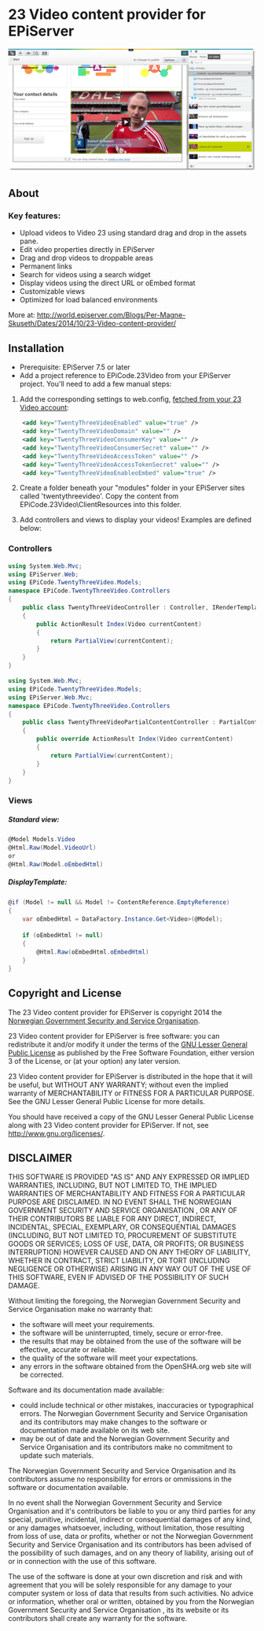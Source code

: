 # 23 Video content provider for EPiServer

![23 Video - adding a video](screenshot001.png)

## About

### Key features:
* Upload videos to Video 23 using standard drag and drop in the assets pane.
* Edit video properties directly in EPiServer
* Drag and drop videos to droppable areas
* Permanent links
* Search for videos using a search widget
* Display videos using the direct URL or oEmbed format
* Customizable views
* Optimized for load balanced environments

More at: http://world.episerver.com/Blogs/Per-Magne-Skuseth/Dates/2014/10/23-Video-content-provider/

## Installation

* Prerequisite: EPiServer 7.5 or later
* Add a project reference to EPiCode.23Video from your EPiServer project.
You'll need to add a few manual steps:

1. Add the corresponding settings to web.config, [fetched from your 23 Video account](http://www.23video.com/api/oauth#setting-up-your-application):

```xml
    <add key="TwentyThreeVideoEnabled" value="true" /> 
    <add key="TwentyThreeVideoDomain" value="" /> 
    <add key="TwentyThreeVideoConsumerKey" value="" />
    <add key="TwentyThreeVideoConsumerSecret" value="" />
    <add key="TwentyThreeVideoAccessToken" value="" />
    <add key="TwentyThreeVideoAccessTokenSecret" value="" />
    <add key="TwentyThreeVideoEnableoEmbed" value="true" />
```
2. Create a folder beneath your "modules" folder in your EPiServer sites called 'twentythreevideo'. Copy the content from EPiCode.23Video\ClientResources into this folder.

3. Add controllers and views to display your videos! Examples are defined below:


### Controllers

```c#
using System.Web.Mvc;
using EPiServer.Web;
using EPiCode.TwentyThreeVideo.Models;
namespace EPiCode.TwentyThreeVideo.Controllers
{
    public class TwentyThreeVideoController : Controller, IRenderTemplate<Video>
    {
        public ActionResult Index(Video currentContent)
        {
            return PartialView(currentContent);
        }
    }
}
```

```c#
using System.Web.Mvc;
using EPiCode.TwentyThreeVideo.Models;
using EPiServer.Web.Mvc;
namespace EPiCode.TwentyThreeVideo.Controllers
{
    public class TwentyThreeVideoPartialContentController : PartialContentController<Video>
    {
        public override ActionResult Index(Video currentContent)
        {
            return PartialView(currentContent);
        }
    }
}
```

### Views

##### Standard view:

```c#
@Model Models.Video
@Html.Raw(Model.VideoUrl)
or
@Html.Raw(Model.oEmbedHtml)
```

##### DisplayTemplate:

```c#
@if (Model != null && Model != ContentReference.EmptyReference)
{
    var oEmbedHtml = DataFactory.Instance.Get<Video>(@Model);

    if (oEmbedHtml != null)
    {
        @Html.Raw(oEmbedHtml.oEmbedHtml)
    }
}
```

## Copyright and License

The 23 Video content provider for EPiServer is copyright 2014 the [Norwegian Government Security and Service Organisation](http://dss.dep.no/). 

23 Video content provider for EPiServer is free software: you can redistribute it and/or modify
it under the terms of the [GNU Lesser General Public License](lgpl-3.0.txt) as published by
the Free Software Foundation, either version 3 of the License, or
(at your option) any later version.

23 Video content provider for EPiServer is distributed in the hope that it will be useful,
but WITHOUT ANY WARRANTY; without even the implied warranty of
MERCHANTABILITY or FITNESS FOR A PARTICULAR PURPOSE.  See the
GNU Lesser General Public License for more details.

You should have received a copy of the GNU Lesser General Public License
along with 23 Video content provider for EPiServer.  If not, see <http://www.gnu.org/licenses/>.

## DISCLAIMER

THIS SOFTWARE  IS PROVIDED "AS IS" AND ANY EXPRESSED OR IMPLIED WARRANTIES, INCLUDING, BUT NOT LIMITED TO, THE IMPLIED WARRANTIES OF MERCHANTABILITY AND FITNESS FOR A PARTICULAR PURPOSE ARE DISCLAIMED. IN NO EVENT SHALL THE NORWEGIAN GOVERNMENT SECURITY AND SERVICE ORGANISATION , OR ANY OF THEIR CONTRIBUTORS BE LIABLE FOR ANY DIRECT, INDIRECT, INCIDENTAL, SPECIAL, EXEMPLARY, OR CONSEQUENTIAL DAMAGES (INCLUDING, BUT NOT LIMITED TO, PROCUREMENT OF SUBSTITUTE GOODS OR SERVICES; LOSS OF USE, DATA, OR PROFITS; OR BUSINESS INTERRUPTION) HOWEVER CAUSED AND ON ANY THEORY OF LIABILITY, WHETHER IN CONTRACT, STRICT LIABILITY, OR TORT (INCLUDING NEGLIGENCE OR OTHERWISE) ARISING IN ANY WAY OUT OF THE USE OF THIS SOFTWARE, EVEN IF ADVISED OF THE POSSIBILITY OF SUCH DAMAGE.

Without limiting the foregoing, the Norwegian Government Security and Service Organisation make no warranty that:

* the software will meet your requirements.
* the software will be uninterrupted, timely, secure or error-free.
* the results that may be obtained from the use of the software will be effective, accurate or reliable.
* the quality of the software will meet your expectations.
* any errors in the software obtained from the OpenSHA.org web site will be corrected.

Software and its documentation made available:

* could include technical or other mistakes, inaccuracies or typographical errors. The Norwegian Government Security and Service Organisation and its contributors may make changes to the software or documentation made available on its web site.
* may be out of date and the Norwegian Government Security and Service Organisation  and its contributors make no commitment to update such materials.

The Norwegian Government Security and Service Organisation  and its contributors assume no responsibility for errors or ommissions in the software or documentation available.

In no event shall the Norwegian Government Security and Service Organisation  and it's contributors be liable to you or any third parties for any special, punitive, incidental, indirect or consequential damages of any kind, or any damages whatsoever, including, without limitation, those resulting from loss of use, data or profits, whether or not the Norwegian Government Security and Service Organisation  and its contributors has been advised of the possibility of such damages, and on any theory of liability, arising out of or in connection with the use of this software.

The use of the software is done at your own discretion and risk and with agreement that you will be solely responsible for any damage to your computer system or loss of data that results from such activities. No advice or information, whether oral or written, obtained by you from the Norwegian Government Security and Service Organisation , its its website or its contributors shall create any warranty for the software.
